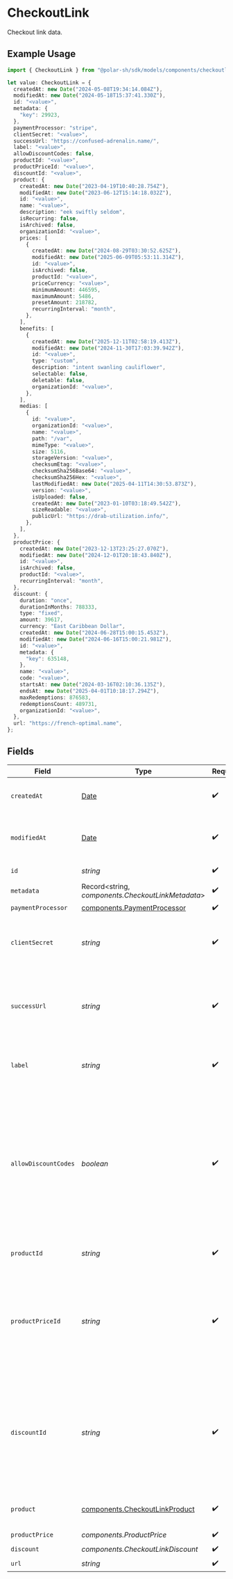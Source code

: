 # CheckoutLink

Checkout link data.

## Example Usage

```typescript
import { CheckoutLink } from "@polar-sh/sdk/models/components/checkoutlink.js";

let value: CheckoutLink = {
  createdAt: new Date("2024-05-08T19:34:14.084Z"),
  modifiedAt: new Date("2024-05-18T15:37:41.330Z"),
  id: "<value>",
  metadata: {
    "key": 29923,
  },
  paymentProcessor: "stripe",
  clientSecret: "<value>",
  successUrl: "https://confused-adrenalin.name/",
  label: "<value>",
  allowDiscountCodes: false,
  productId: "<value>",
  productPriceId: "<value>",
  discountId: "<value>",
  product: {
    createdAt: new Date("2023-04-19T10:40:28.754Z"),
    modifiedAt: new Date("2023-06-12T15:14:18.032Z"),
    id: "<value>",
    name: "<value>",
    description: "eek swiftly seldom",
    isRecurring: false,
    isArchived: false,
    organizationId: "<value>",
    prices: [
      {
        createdAt: new Date("2024-08-29T03:30:52.625Z"),
        modifiedAt: new Date("2025-06-09T05:53:11.314Z"),
        id: "<value>",
        isArchived: false,
        productId: "<value>",
        priceCurrency: "<value>",
        minimumAmount: 446595,
        maximumAmount: 5486,
        presetAmount: 218782,
        recurringInterval: "month",
      },
    ],
    benefits: [
      {
        createdAt: new Date("2025-12-11T02:58:19.413Z"),
        modifiedAt: new Date("2024-11-30T17:03:39.942Z"),
        id: "<value>",
        type: "custom",
        description: "intent swanling cauliflower",
        selectable: false,
        deletable: false,
        organizationId: "<value>",
      },
    ],
    medias: [
      {
        id: "<value>",
        organizationId: "<value>",
        name: "<value>",
        path: "/var",
        mimeType: "<value>",
        size: 5116,
        storageVersion: "<value>",
        checksumEtag: "<value>",
        checksumSha256Base64: "<value>",
        checksumSha256Hex: "<value>",
        lastModifiedAt: new Date("2025-04-11T14:30:53.873Z"),
        version: "<value>",
        isUploaded: false,
        createdAt: new Date("2023-01-10T03:18:49.542Z"),
        sizeReadable: "<value>",
        publicUrl: "https://drab-utilization.info/",
      },
    ],
  },
  productPrice: {
    createdAt: new Date("2023-12-13T23:25:27.070Z"),
    modifiedAt: new Date("2024-12-01T20:18:43.840Z"),
    id: "<value>",
    isArchived: false,
    productId: "<value>",
    recurringInterval: "month",
  },
  discount: {
    duration: "once",
    durationInMonths: 788333,
    type: "fixed",
    amount: 39617,
    currency: "East Caribbean Dollar",
    createdAt: new Date("2024-06-28T15:00:15.453Z"),
    modifiedAt: new Date("2024-06-16T15:00:21.981Z"),
    id: "<value>",
    metadata: {
      "key": 635148,
    },
    name: "<value>",
    code: "<value>",
    startsAt: new Date("2024-03-16T02:10:36.135Z"),
    endsAt: new Date("2025-04-01T10:18:17.294Z"),
    maxRedemptions: 876583,
    redemptionsCount: 489731,
    organizationId: "<value>",
  },
  url: "https://french-optimal.name",
};
```

## Fields

| Field                                                                                                                                                                      | Type                                                                                                                                                                       | Required                                                                                                                                                                   | Description                                                                                                                                                                |
| -------------------------------------------------------------------------------------------------------------------------------------------------------------------------- | -------------------------------------------------------------------------------------------------------------------------------------------------------------------------- | -------------------------------------------------------------------------------------------------------------------------------------------------------------------------- | -------------------------------------------------------------------------------------------------------------------------------------------------------------------------- |
| `createdAt`                                                                                                                                                                | [Date](https://developer.mozilla.org/en-US/docs/Web/JavaScript/Reference/Global_Objects/Date)                                                                              | :heavy_check_mark:                                                                                                                                                         | Creation timestamp of the object.                                                                                                                                          |
| `modifiedAt`                                                                                                                                                               | [Date](https://developer.mozilla.org/en-US/docs/Web/JavaScript/Reference/Global_Objects/Date)                                                                              | :heavy_check_mark:                                                                                                                                                         | Last modification timestamp of the object.                                                                                                                                 |
| `id`                                                                                                                                                                       | *string*                                                                                                                                                                   | :heavy_check_mark:                                                                                                                                                         | The ID of the object.                                                                                                                                                      |
| `metadata`                                                                                                                                                                 | Record<string, *components.CheckoutLinkMetadata*>                                                                                                                          | :heavy_check_mark:                                                                                                                                                         | N/A                                                                                                                                                                        |
| `paymentProcessor`                                                                                                                                                         | [components.PaymentProcessor](../../models/components/paymentprocessor.md)                                                                                                 | :heavy_check_mark:                                                                                                                                                         | N/A                                                                                                                                                                        |
| `clientSecret`                                                                                                                                                             | *string*                                                                                                                                                                   | :heavy_check_mark:                                                                                                                                                         | Client secret used to access the checkout link.                                                                                                                            |
| `successUrl`                                                                                                                                                               | *string*                                                                                                                                                                   | :heavy_check_mark:                                                                                                                                                         | URL where the customer will be redirected after a successful payment.                                                                                                      |
| `label`                                                                                                                                                                    | *string*                                                                                                                                                                   | :heavy_check_mark:                                                                                                                                                         | Optional label to distinguish links internally                                                                                                                             |
| `allowDiscountCodes`                                                                                                                                                       | *boolean*                                                                                                                                                                  | :heavy_check_mark:                                                                                                                                                         | Whether to allow the customer to apply discount codes. If you apply a discount through `discount_id`, it'll still be applied, but the customer won't be able to change it. |
| `productId`                                                                                                                                                                | *string*                                                                                                                                                                   | :heavy_check_mark:                                                                                                                                                         | ID of the product to checkout.                                                                                                                                             |
| `productPriceId`                                                                                                                                                           | *string*                                                                                                                                                                   | :heavy_check_mark:                                                                                                                                                         | ID of the product price to checkout. First available price will be selected unless an explicit price ID is set.                                                            |
| `discountId`                                                                                                                                                               | *string*                                                                                                                                                                   | :heavy_check_mark:                                                                                                                                                         | ID of the discount to apply to the checkout. If the discount is not applicable anymore when opening the checkout link, it'll be ignored.                                   |
| `product`                                                                                                                                                                  | [components.CheckoutLinkProduct](../../models/components/checkoutlinkproduct.md)                                                                                           | :heavy_check_mark:                                                                                                                                                         | Product data for a checkout link.                                                                                                                                          |
| `productPrice`                                                                                                                                                             | *components.ProductPrice*                                                                                                                                                  | :heavy_check_mark:                                                                                                                                                         | N/A                                                                                                                                                                        |
| `discount`                                                                                                                                                                 | *components.CheckoutLinkDiscount*                                                                                                                                          | :heavy_check_mark:                                                                                                                                                         | N/A                                                                                                                                                                        |
| `url`                                                                                                                                                                      | *string*                                                                                                                                                                   | :heavy_check_mark:                                                                                                                                                         | N/A                                                                                                                                                                        |